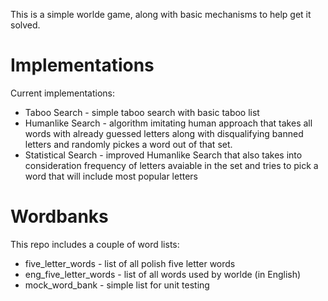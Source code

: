 This is a simple worlde game, along with basic mechanisms to help get it solved.

# Implementations
Current implementations:
- Taboo Search - simple taboo search with basic taboo list
- Humanlike Search - algorithm imitating human approach that takes all words with already guessed letters along with disqualifying banned letters and randomly pickes a word out of that set.
- Statistical Search - improved Humanlike Search that also takes into consideration frequency of letters avaiable in the set and tries to pick a word that will include most popular letters

# Wordbanks
This repo includes a couple of word lists:
- five_letter_words - list of all polish five letter words
- eng_five_letter_words - list of all words used by worlde (in English)
- mock_word_bank - simple list for unit testing
